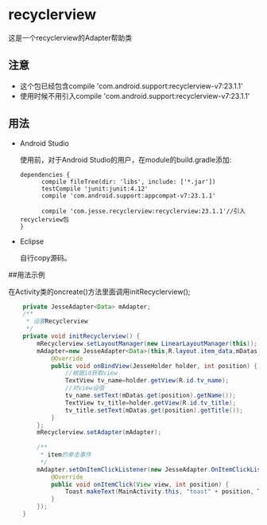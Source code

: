 # recyclerview
这是一个recyclerview的Adapter帮助类


## 注意
* 这个包已经包含compile 'com.android.support:recyclerview-v7:23.1.1'
* 使用时候不用引入compile 'com.android.support:recyclerview-v7:23.1.1'


## 用法

* Android Studio

	使用前，对于Android Studio的用户，在module的build.gradle添加:
	
	```
	dependencies {
    	  compile fileTree(dir: 'libs', include: ['*.jar'])
    	  testCompile 'junit:junit:4.12'
    	  compile 'com.android.support:appcompat-v7:23.1.1'
    	  
    	  compile 'com.jesse.recyclerview:recyclerview:23.1.1'//引入recyclerview包
	}
	```
	
* Eclipse
	
	自行copy源码。


##用法示例

在Activity类的oncreate()方法里面调用initRecyclerview();

```java
    private JesseAdapter<Data> mAdapter;
    /**
     * 设置Recyclerview
     */
    private void initRecyclerview() {
        mRecyclerview.setLayoutManager(new LinearLayoutManager(this));
        mAdapter=new JesseAdapter<Data>(this,R.layout.item_data,mDatas) {
            @Override
            public void onBindView(JesseHolder holder, int position) {
            	//根据id获取view
                TextView tv_name=holder.getView(R.id.tv_name);
                //对view设值
                tv_name.setText(mDatas.get(position).getName());
                TextView tv_title=holder.getView(R.id.tv_title);
                tv_title.setText(mDatas.get(position).getTitle());
            }
        };
        mRecyclerview.setAdapter(mAdapter);
        
        /**
         * item的单击事件
         */
        mAdapter.setOnItemClickListener(new JesseAdapter.OnItemClickListener() {
            @Override
            public void onItemClick(View view, int position) {
                Toast.makeText(MainActivity.this, "toast" + position, Toast.LENGTH_SHORT).show();
            }
        });
    }
```
